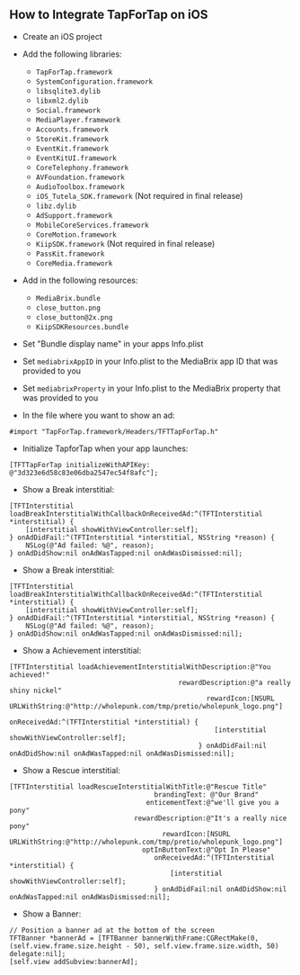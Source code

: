 ## How to Integrate TapForTap on iOS

- Create an iOS project

- Add the following libraries:

    - `TapForTap.framework`
    - `SystemConfiguration.framework`
    - `libsqlite3.dylib`
    - `libxml2.dylib`
    - `Social.framework`
    - `MediaPlayer.framework`
    - `Accounts.framework`
    - `StoreKit.framework`
    - `EventKit.framework`
    - `EventKitUI.framework`
    - `CoreTelephony.framework`
    - `AVFoundation.framework`
    - `AudioToolbox.framework`
    - `iOS_Tutela_SDK.framework` (Not required in final release)
    - `libz.dylib`
    - `AdSupport.framework`
    - `MobileCoreServices.framework`
    - `CoreMotion.framework`
    - `KiipSDK.framework` (Not required in final release)
    - `PassKit.framework`
    - `CoreMedia.framework`
	
- Add in the following resources:

    - `MediaBrix.bundle`
    - `close_button.png`
    - `close_button@2x.png`
    - `KiipSDKResources.bundle`

- Set "Bundle display name" in your apps Info.plist

- Set `mediabrixAppID` in your Info.plist to the MediaBrix app ID that was provided to you
- Set `mediabrixProperty` in your Info.plist to the MediaBrix property that was provided to you

- In the file where you want to show an ad:

```objc
#import "TapForTap.framework/Headers/TFTTapForTap.h"
```

- Initialize TapforTap when your app launches:

```objc
[TFTTapForTap initializeWithAPIKey: @"3d323e6d58c83e06dba2547ec54f8afc"];
```

- Show a Break interstitial:

```objc
[TFTInterstitial loadBreakInterstitialWithCallbackOnReceivedAd:^(TFTInterstitial *interstitial) {
    [interstitial showWithViewController:self];
} onAdDidFail:^(TFTInterstitial *interstitial, NSString *reason) {
    NSLog(@"Ad failed: %@", reason);
} onAdDidShow:nil onAdWasTapped:nil onAdWasDismissed:nil];
```

- Show a Break interstitial:

```objc
[TFTInterstitial loadBreakInterstitialWithCallbackOnReceivedAd:^(TFTInterstitial *interstitial) {
    [interstitial showWithViewController:self];
} onAdDidFail:^(TFTInterstitial *interstitial, NSString *reason) {
    NSLog(@"Ad failed: %@", reason);
} onAdDidShow:nil onAdWasTapped:nil onAdWasDismissed:nil];
```

- Show a Achievement interstitial:

```objc
[TFTInterstitial loadAchievementInterstitialWithDescription:@"You achieved!"
                                          rewardDescription:@"a really shiny nickel"
                                                 rewardIcon:[NSURL URLWithString:@"http://wholepunk.com/tmp/pretio/wholepunk_logo.png"]
                                               onReceivedAd:^(TFTInterstitial *interstitial) {
                                                   [interstitial showWithViewController:self];
                                               } onAdDidFail:nil onAdDidShow:nil onAdWasTapped:nil onAdWasDismissed:nil];
```

- Show a Rescue interstitial:

```objc
[TFTInterstitial loadRescueInterstitialWithTitle:@"Rescue Title"
                                    brandingText: @"Our Brand"
                                  enticementText:@"we'll give you a pony"
                               rewardDescription:@"It's a really nice pony"
                                      rewardIcon:[NSURL URLWithString:@"http://wholepunk.com/tmp/pretio/wholepunk_logo.png"]
                                 optInButtonText:@"Opt In Please"
                                    onReceivedAd:^(TFTInterstitial *interstitial) {
                                        [interstitial showWithViewController:self];
                                    } onAdDidFail:nil onAdDidShow:nil onAdWasTapped:nil onAdWasDismissed:nil];
```

- Show a Banner:

```objc
// Position a banner ad at the bottom of the screen
TFTBanner *bannerAd = [TFTBanner bannerWithFrame:CGRectMake(0, (self.view.frame.size.height - 50), self.view.frame.size.width, 50) delegate:nil];
[self.view addSubview:bannerAd];
```
